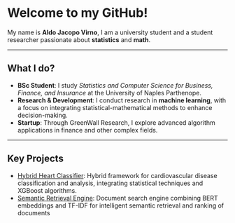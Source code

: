 # Welcome to my GitHub!

My name is **Aldo Jacopo Virno**, I am a university student and a student researcher passionate about **statistics** and **math**.  

---

## What I do?

- **BSc Student**: I study *Statistics and Computer Science for Business, Finance, and Insurance* at the University of Naples Parthenope.  
- **Research & Development**: I conduct research in **machine learning**, with a focus on integrating statistical-mathematical methods to enhance decision-making.   
- **Startup**: Through GreenWall Research, I explore advanced algorithm applications in finance and other complex fields.

---

## Key Projects

- [Hybrid Heart Classifier](https://github.com/aldojacopovirno/hybrid-heart-classifier): Hybrid framework for cardiovascular disease classification and analysis, integrating statistical techniques and XGBoost algorithms.
- [Semantic Retrieval Engine](https://github.com/aldojacopovirno/semantic-retrieval-engine): Document search engine combining BERT embeddings and TF-IDF for intelligent semantic retrieval and ranking of documents
